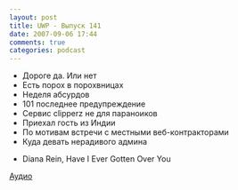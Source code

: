 ```yaml
---
layout: post
title: UWP - Выпуск 141
date: 2007-09-06 17:44
comments: true
categories: podcast
---
```


- Дороге да. Или нет
- Есть порох в порохвницах
- Неделя абсурдов
- 101 последнее предупреждение
- Сервис clipperz не для параноиков
- Приехал гость из Индии
- По мотивам встречи с местными веб-контракторами
- Куда девать нерадивого админа


* Diana Rein, Have I Ever Gotten Over You

[Аудио](https://podcast.umputun.com/media/ump_podcast141.mp3)
<audio src="https://podcast.umputun.com/media/ump_podcast141.mp3" preload="none">